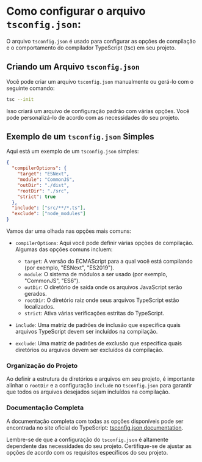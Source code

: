 # Como configurar o arquivo `tsconfig.json`:

O arquivo `tsconfig.json` é usado para configurar as opções de compilação e o comportamento do compilador TypeScript (tsc) em seu projeto.

## Criando um Arquivo `tsconfig.json`

Você pode criar um arquivo `tsconfig.json` manualmente ou gerá-lo com o seguinte comando:

```bash
tsc --init
```

Isso criará um arquivo de configuração padrão com várias opções. Você pode personalizá-lo de acordo com as necessidades do seu projeto.

## Exemplo de um `tsconfig.json` Simples

Aqui está um exemplo de um `tsconfig.json` simples:

```json
{
  "compilerOptions": {
    "target": "ESNext",
    "module": "CommonJS",
    "outDir": "./dist",
    "rootDir": "./src",
    "strict": true
  },
  "include": ["src/**/*.ts"],
  "exclude": ["node_modules"]
}
```

Vamos dar uma olhada nas opções mais comuns:

- `compilerOptions`: Aqui você pode definir várias opções de compilação. Algumas das opções comuns incluem:

  - `target`: A versão do ECMAScript para a qual você está compilando (por exemplo, "ESNext", "ES2019").
  - `module`: O sistema de módulos a ser usado (por exemplo, "CommonJS", "ES6").
  - `outDir`: O diretório de saída onde os arquivos JavaScript serão gerados.
  - `rootDir`: O diretório raiz onde seus arquivos TypeScript estão localizados.
  - `strict`: Ativa várias verificações estritas do TypeScript.

- `include`: Uma matriz de padrões de inclusão que especifica quais arquivos TypeScript devem ser incluídos na compilação.

- `exclude`: Uma matriz de padrões de exclusão que especifica quais diretórios ou arquivos devem ser excluídos da compilação.

### Organização do Projeto

Ao definir a estrutura de diretórios e arquivos em seu projeto, é importante alinhar o `rootDir` e a configuração `include` no `tsconfig.json` para garantir que todos os arquivos desejados sejam incluídos na compilação.

### Documentação Completa

A documentação completa com todas as opções disponíveis pode ser encontrada no site oficial do TypeScript: [tsconfig.json documentation](https://www.typescriptlang.org/tsconfig).

Lembre-se de que a configuração do `tsconfig.json` é altamente dependente das necessidades do seu projeto. Certifique-se de ajustar as opções de acordo com os requisitos específicos do seu projeto.


